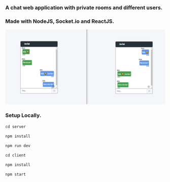 ### A chat web application with private rooms and different users.
### Made with NodeJS, Socket.io and ReactJS.

![alt text](./client/public/chat.png)


### Setup Locally.
```
cd server
```
```
npm install
```
```
npm run dev
```
```
cd client
```
```
npm install
```
```
npm start
```